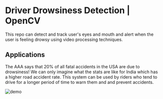 # Driver Drowsiness Detection | OpenCV
This repo can detect and track user's eyes and mouth and alert when the user is feeling drowsy using video processing techniques.

## Applications
The AAA says that 20% of all fatal accidents in the USA are due to drowsiness! We can only imagine what the stats are like for India which has a higher road accident rate. This system can be used by riders who tend to drive for a longer period of time to warn them and and prevent accidents.

![demo](https://github.com/nimbus1212/driver_drowsiness_detection/blob/master/assets/driver-fatigue-detection.gif)

